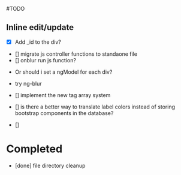 #TODO


## Inline edit/update
 - [X] Add _id to the div?
 - [] migrate js controller functions to standaone file
 - [] onblur run js function?
 * Or should i set a ngModel for each div?
 + try ng-blur




- [] implement the new tag array system

- [] is there a better way to translate label colors instead of storing
    bootstrap components in the database?

- []  




# Completed
- [done] file directory cleanup
